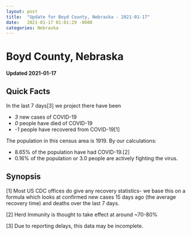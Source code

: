 ```yaml
---
layout: post
title:  "Update for Boyd County, Nebraska - 2021-01-17"
date:   2021-01-17 01:01:29 -0600
categories: Nebraska
---
```


# Boyd County, Nebraska
#### Updated 2021-01-17

## Quick Facts

In the last 7 days[3] we project there have been
- *3* new cases of COVID-19
- *0* people have died of COVID-19
- *-1* people have recovered from COVID-19[1]

The population in this census area is 1919. By our calculations:
- 8.65% of the population have had COVID-19.[2]
- 0.16% of the population or 3.0 people are actively fighting the virus.

## Synopsis




[1] Most US CDC offices do give any recovery statistics- we base this on a formula which looks at confirmed new cases
15 days ago (the average recovery time) and deaths over the last 7 days.

[2] Herd Immunity is thought to take effect at around ~70-80%

[3] Due to reporting delays, this data may be incomplete.
 
    